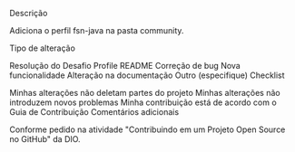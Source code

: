 

Descrição

Adiciona o perfil fsn-java na pasta community.

Tipo de alteração

 Resolução do Desafio Profile README
 Correção de bug
 Nova funcionalidade
 Alteração na documentação
 Outro (especifique)
Checklist

 Minhas alterações não deletam partes do projeto
 Minhas alterações não introduzem novos problemas
 Minha contribuição está de acordo com o Guia de Contribuição
Comentários adicionais

Conforme pedido na atividade "Contribuindo em um Projeto Open Source no GitHub" da DIO.
